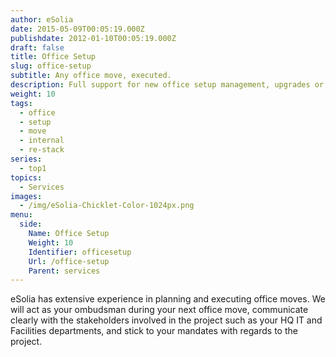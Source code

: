 ```yaml
---
author: eSolia
date: 2015-05-09T00:05:19.000Z
publishdate: 2012-01-10T00:05:19.000Z
draft: false
title: Office Setup
slug: office-setup
subtitle: Any office move, executed.
description: Full support for new office setup management, upgrades or internal moves - from eSolia Inc.
weight: 10
tags:
  - office
  - setup
  - move
  - internal
  - re-stack
series:
  - top1
topics:
  - Services
images:
  - /img/eSolia-Chicklet-Color-1024px.png
menu:
  side:
    Name: Office Setup
    Weight: 10
    Identifier: officesetup
    Url: /office-setup
    Parent: services
---
```


eSolia has extensive experience in planning and executing office moves. We will act as your ombudsman during your next office move, communicate clearly with the stakeholders involved in the project such as your HQ IT and Facilities departments, and stick to your mandates with regards to the project.
